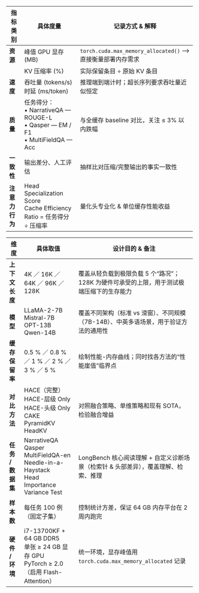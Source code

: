 | 指标类别      | 具体度量                                                                           | 记录方式 & 解释                                         |
| --------- | ------------------------------------------------------------------------------ | ------------------------------------------------- |
| **资源**    | 峰值 GPU 显存 (MB)                                                                 | `torch.cuda.max_memory_allocated()` —> 直接衡量部署内存需求 |
|           | KV 压缩率 (%)                                                                     | 实际保留条目 ÷ 原始 KV 条目                                 |
| **速度**    | 吞吐量 (tokens/s)<br>时延 (ms/token)                                                | 推理端到端计时；超长序列要求吞吐量近似恒定                             |
| **质量**    | 任务得分：<br>• NarrativeQA — ROUGE-L<br>• Qasper — EM / F1<br>• MultiFieldQA — Acc | 与全缓存 baseline 对比，关注 ≤ 3% 以内跌幅                     |
| **一致性**   | 输出差分、人工评估                                                                      | 抽样比对压缩/完整输出的事实一致性                                 |
| **注意力行为** | Head Specialization Score<br>Cache Efficiency Ratio = 任务得分 ÷ 压缩率               | 量化头专业化 & 单位缓存性能收益                                 |

| 维度           | 具体取值                                                                                              | 设计目的 & 备注                                         |
| ------------ | ------------------------------------------------------------------------------------------------- | ------------------------------------------------- |
| **上下文长度**    | 4K ／ 16K ／ 64K ／ 96K ／ 128K                                                                       | 覆盖从轻负载到极限负载 5 个“路况”；128K 为硬件可承受的上限，用于测试极端压缩下的生存能力 |
| **模型**       | LLaMA-2-7B<br>Mistral-7B<br>OPT-13B<br>Qwen-14B                                                   | 覆盖不同架构（标准 vs 滑窗）、不同规模（7B-14B）、中英多语场景，用于验证方法的通用性   |
| **缓存保留率**    | 0.5 % ／ 0.8 % ／ 1 % ／ 2 % ／ 3 % ／ 5 %                                                             | 绘制性能-内存曲线；同时找各方法的“性能崖值”临界点                        |
| **对比方法**     | HACE（完整）<br>HACE-层级 Only<br>HACE-头级 Only<br>CAKE<br>PyramidKV<br>HeadKV                           | 对照融合策略、单维策略和现有 SOTA，检验融合增益                        |
| **任务 / 数据集** | NarrativeQA<br>Qasper<br>MultiFieldQA-en<br>Needle-in-a-Haystack<br>Head Importance Variance Test | LongBench 核心阅读理解 + 自定义诊断场景（检索针 & 头部差异），覆盖理解、检索、推理 |
| **样本数**      | 每任务 100 例（固定子集）                                                                                   | 控制统计方差，保证 64 GB 内存平台在 2 周内跑完                      |
| **硬件 / 环境**  | i7-13700KF + 64 GB DDR5<br>单张 ≥ 24 GB 显存 GPU<br>PyTorch ≥ 2.0（启用 Flash-Attention）                 | 统一环境，显存峰值用 `torch.cuda.max_memory_allocated` 记录   |
